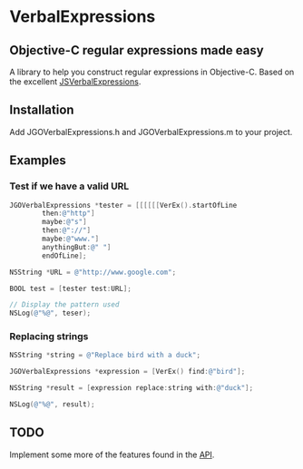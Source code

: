 VerbalExpressions
=================

## Objective-C regular expressions made easy
A library to help you construct regular expressions in Objective-C. Based on the excellent [JSVerbalExpressions](https://github.com/VerbalExpressions/JSVerbalExpressions "JSVerbalExpressions").

## Installation
Add JGOVerbalExpressions.h and JGOVerbalExpressions.m to your project.

## Examples

### Test if we have a valid URL 
```Objective-C
JGOVerbalExpressions *tester = [[[[[[VerEx().startOfLine
        then:@"http"]
        maybe:@"s"]
        then:@"://"]
        maybe:@"www."]
        anythingBut:@" "]
        endOfLine];

NSString *URL = @"http://www.google.com";

BOOL test = [tester test:URL];

// Display the pattern used
NSLog(@"%@", teser);
```

### Replacing strings
```Objective-C
NSString *string = @"Replace bird with a duck";

JGOVerbalExpressions *expression = [VerEx() find:@"bird"];

NSString *result = [expression replace:string with:@"duck"];

NSLog(@"%@", result);
```

## TODO
Implement some more of the features found in the [API](https://github.com/VerbalExpressions/JSVerbalExpressions/wiki "API").

